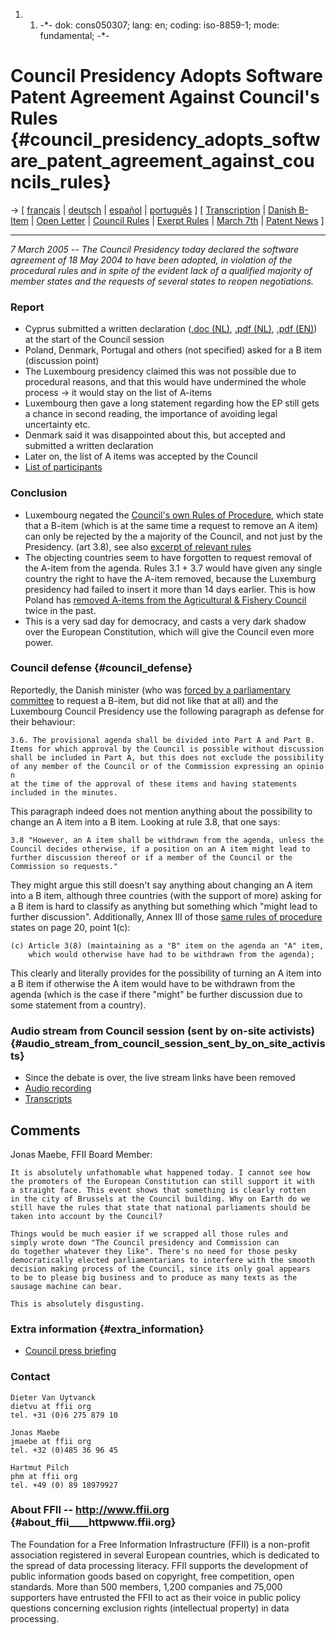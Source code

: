 1.  1.  -\*- dok: cons050307; lang: en; coding: iso-8859-1; mode:
        fundamental; -\*-

# Council Presidency Adopts Software Patent Agreement Against Council\'s Rules {#council_presidency_adopts_software_patent_agreement_against_councils_rules}

-\> \[ [ français](Cons050307Fr "wikilink") \| [
deutsch](Cons050307De "wikilink") \| [ español](Cons050307Es "wikilink")
\| [ português](Cons050307Pt "wikilink") \] \[ [
Transcription](ConsTrans050307En "wikilink") \| [ Danish
B-Item](Dkparl050307En "wikilink") \| [ Open
Letter](OpenLtr050307En "wikilink") \| [ Council
Rules](ConsRegl0412En "wikilink") \| [ Exerpt
Rules](ConsRules050308En "wikilink") \| [ March
7th](Eu0307En "wikilink") \| [ Patent News](SwpatcninoEn "wikilink") \]

------------------------------------------------------------------------

*7 March 2005 \-- The Council Presidency today declared the software
agreement of 18 May 2004 to have been adopted, in violation of the
procedural rules and in spite of the evident lack of a qualified
majority of member states and the requests of several states to reopen
negotiations.*

### Report

-   Cyprus submitted a written declaration ([.doc
    (NL)](http://www.ffii.org/~arebenti/docu/nonesofmarch/DK-CY-declarations-en.doc "wikilink"),
    [.pdf
    (NL)](http://register.consilium.eu.int/pdf/nl/04/st16/st16120-ad04.nl04.pdf "wikilink"),
    [.pdf
    (EN)](http://register.consilium.eu.int/pdf/en/04/st16/st16120-ad04.en04.pdf "wikilink"))
    at the start of the Council session
-   Poland, Denmark, Portugal and others (not specified) asked for a B
    item (discussion point)
-   The Luxembourg presidency claimed this was not possible due to
    procedural reasons, and that this would have undermined the whole
    process -\> it would stay on the list of A-items
-   Luxembourg then gave a long statement regarding how the EP still
    gets a chance in second reading, the importance of avoiding legal
    uncertainty etc.
-   Denmark said it was disappointed about this, but accepted and
    submitted a written declaration
-   Later on, the list of A items was accepted by the Council
-   [ List of participants](ConsParticipants050307En "wikilink")

### Conclusion

-   Luxembourg negated the [ Council\'s own Rules of
    Procedure](ConsRegl0412En "wikilink"), which state that a B-item
    (which is at the same time a request to remove an A item) can only
    be rejected by the a majority of the Council, and not just by the
    Presidency. (art 3.8), see also [ excerpt of relevant
    rules](ConsRules050308En "wikilink")
-   The objecting countries seem to have forgotten to request removal of
    the A-item from the agenda. Rules 3.1 + 3.7 would have given any
    single country the right to have the A-item removed, because the
    Luxemburg presidency had failed to insert it more than 14 days
    earlier. This is how Poland has [ removed A-items from the
    Agricultural & Fishery Council](Cons041221En "wikilink") twice in
    the past.
-   This is a very sad day for democracy, and casts a very dark shadow
    over the European Constitution, which will give the Council even
    more power.

### Council defense {#council_defense}

Reportedly, the Danish minister (who was [forced by a parliamentary
committee](http://wiki.ffii.org/Dkparl050304En "wikilink") to request a
B-item, but did not like that at all) and the Luxembourg Council
Presidency use the following paragraph as defense for their behaviour:

`3.6. The provisional agenda shall be divided into Part A and Part B.`\
`Items for which approval by the Council is possible without discussion`\
`shall be included in Part A, but this does not exclude the possibility`\
`of any member of the Council or of the Commission expressing an opinion`\
`at the time of the approval of these items and having statements`\
`included in the minutes.`

This paragraph indeed does not mention anything about the possibility to
change an A item into a B item. Looking at rule 3.8, that one says:

`3.8 "However, an A item shall be withdrawn from the agenda, unless the`\
`Council decides otherwise, if a position on an A item might lead to`\
`further discussion thereof or if a member of the Council or the`\
`Commission so requests."`

They might argue this still doesn\'t say anything about changing an A
item into a B item, although three countries (with the support of more)
asking for a B item is hard to classify as anything but something which
\"might lead to further discussion\". Additionally, Annex III of those [
same rules of procedure](Cons0412En "wikilink") states on page 20, point
1(c):

`(c) Article 3(8) (maintaining as a "B" item on the agenda an "A" item,`\
`    which would otherwise have had to be withdrawn from the agenda);`

This clearly and literally provides for the possibility of turning an A
item into a B item if otherwise the A item would have to be withdrawn
from the agenda (which is the case if there \"might\" be further
discussion due to some statement from a country).

### Audio stream from Council session (sent by on-site activists) {#audio_stream_from_council_session_sent_by_on_site_activists}

-   Since the debate is over, the live stream links have been removed
-   [Audio recording](http://mm.ffii.org/ConsAudio050307En "wikilink")
-   [ Transcripts](ConsTrans050307En "wikilink")

## Comments

Jonas Maebe, FFII Board Member:

`It is absolutely unfathomable what happened today. I cannot see how`\
`the promoters of the European Constitution can still support it with`\
`a straight face. This event shows that something is clearly rotten`\
`in the city of Brussels at the Council building. Why on Earth do we`\
`still have the rules that state that national parliaments should be`\
`taken into account by the Council?`

`Things would be much easier if we scrapped all those rules and`\
`simply wrote down "The Council presidency and Commission can`\
`do together whatever they like". There's no need for those pesky`\
`democratically elected parliamentarians to interfere with the smooth`\
`decision making process of the Council, since its only goal appears`\
`to be to please big business and to produce as many texts as the`\
`sausage machine can bear.`

`This is absolutely disgusting.`

### Extra information {#extra_information}

-   [Council press
    briefing](http://ue.eu.int/ueDocs/cms_Data/docs/pressData/en/misc/84021.pdf "wikilink")

### Contact

`Dieter Van Uytvanck`\
`dietvu at ffii org`\
`tel. +31 (0)6 275 879 10`

`Jonas Maebe`\
`jmaebe at ffii org`\
`tel. +32 (0)485 36 96 45`

`Hartmut Pilch`\
`phm at ffii org`\
`tel. +49 (0) 89 18979927`

### About FFII \-- <http://www.ffii.org> {#about_ffii____httpwww.ffii.org}

The Foundation for a Free Information Infrastructure (FFII) is a
non-profit association registered in several European countries, which
is dedicated to the spread of data processing literacy. FFII supports
the development of public information goods based on copyright, free
competition, open standards. More than 500 members, 1,200 companies and
75,000 supporters have entrusted the FFII to act as their voice in
public policy questions concerning exclusion rights (intellectual
property) in data processing.

